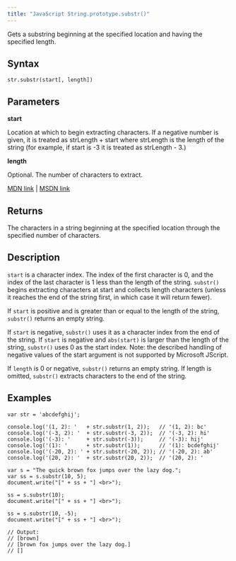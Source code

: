 ```yaml
---
title: "JavaScript String.prototype.substr()"
---
```


Gets a substring beginning at the specified location and having the specified length.

## Syntax

    str.substr(start[, length])

## Parameters

**start**

Location at which to begin extracting characters. If a negative number is given, it is treated as strLength + start where strLength is the length of the string (for example, if start is -3 it is treated as strLength - 3.)

**length**

Optional. The number of characters to extract.

[MDN link](https://developer.mozilla.org/en-US/docs/Web/JavaScript/Reference/Global_Objects/String/substr) | [MSDN link](https://msdn.microsoft.com/en-us/LIBRary/0esxc5wy%28v=vs.94%29.aspx)

## Returns

The characters in a string beginning at the specified location through the specified number of characters.

## Description

`start` is a character index. The index of the first character is 0, and the index of the last character is 1 less than the length of the string. `substr()` begins extracting characters at start and collects length characters (unless it reaches the end of the string first, in which case it will return fewer).

If `start` is positive and is greater than or equal to the length of the string, `substr()` returns an empty string.

If `start` is negative, `substr()` uses it as a character index from the end of the string. If `start` is negative and `abs(start)` is larger than the length of the string, `substr()` uses 0 as the start index. Note: the described handling of negative values of the start argument is not supported by Microsoft JScript.

If `length` is 0 or negative, `substr()` returns an empty string. If length is omitted, `substr()` extracts characters to the end of the string.

## Examples

    var str = 'abcdefghij';

    console.log('(1, 2): '   + str.substr(1, 2));   // '(1, 2): bc'
    console.log('(-3, 2): '  + str.substr(-3, 2));  // '(-3, 2): hi'
    console.log('(-3): '     + str.substr(-3));     // '(-3): hij'
    console.log('(1): '      + str.substr(1));      // '(1): bcdefghij'
    console.log('(-20, 2): ' + str.substr(-20, 2)); // '(-20, 2): ab'
    console.log('(20, 2): '  + str.substr(20, 2));  // '(20, 2): '

    var s = "The quick brown fox jumps over the lazy dog.";
    var ss = s.substr(10, 5);  
    document.write("[" + ss + "] <br>");

    ss = s.substr(10);
    document.write("[" + ss + "] <br>");

    ss = s.substr(10, -5);
    document.write("[" + ss + "] <br>");

    // Output:
    // [brown] 
    // [brown fox jumps over the lazy dog.] 
    // []
